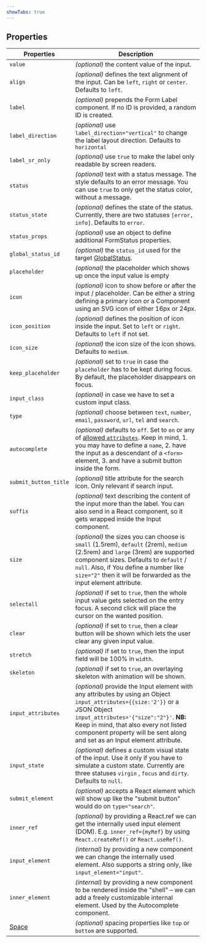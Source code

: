 ```yaml
---
showTabs: true
---
```


## Properties

| Properties                                  | Description                                                                                                                                                                                                                                                                                                              |
| ------------------------------------------- | ------------------------------------------------------------------------------------------------------------------------------------------------------------------------------------------------------------------------------------------------------------------------------------------------------------------------ |
| `value`                                     | _(optional)_ the content value of the input.                                                                                                                                                                                                                                                                             |
| `align`                                     | _(optional)_ defines the text alignment of the input. Can be `left`, `right` or `center`. Defaults to `left`.                                                                                                                                                                                                            |
| `label`                                     | _(optional)_ prepends the Form Label component. If no ID is provided, a random ID is created.                                                                                                                                                                                                                            |
| `label_direction`                           | _(optional)_ use `label_direction="vertical"` to change the label layout direction. Defaults to `horizontal`                                                                                                                                                                                                             |
| `label_sr_only`                             | _(optional)_ use `true` to make the label only readable by screen readers.                                                                                                                                                                                                                                               |
| `status`                                    | _(optional)_ text with a status message. The style defaults to an error message. You can use `true` to only get the status color, without a message.                                                                                                                                                                     |
| `status_state`                              | _(optional)_ defines the state of the status. Currently, there are two statuses `[error, info]`. Defaults to `error`.                                                                                                                                                                                                    |
| `status_props`                              | _(optional)_ use an object to define additional FormStatus properties.                                                                                                                                                                                                                                                   |
| `global_status_id`                          | _(optional)_ the `status_id` used for the target [GlobalStatus](/uilib/components/global-status).                                                                                                                                                                                                                        |
| `placeholder`                               | _(optional)_ the placeholder which shows up once the input value is empty                                                                                                                                                                                                                                                |
| `icon`                                      | _(optional)_ icon to show before or after the input / placeholder. Can be either a string defining a primary icon or a Component using an SVG icon of either 16px or 24px.                                                                                                                                               |
| `icon_position`                             | _(optional)_ defines the position of icon inside the input. Set to `left` or `right`. Defaults to `left` if not set.                                                                                                                                                                                                     |
| `icon_size`                                 | _(optional)_ the icon size of the icon shows. Defaults to `medium`.                                                                                                                                                                                                                                                      |
| `keep_placeholder`                          | _(optional)_ set to `true` in case the `placeholder` has to be kept during focus. By default, the placeholder disappears on focus.                                                                                                                                                                                       |
| `input_class`                               | _(optional)_ in case we have to set a custom input class.                                                                                                                                                                                                                                                                |
| `type`                                      | _(optional)_ choose between `text`, `number`, `email`, `password`, `url`, `tel` and `search`.                                                                                                                                                                                                                            |
| `autocomplete`                              | _(optional)_ defaults to `off`. Set to `on` or any of [allowed `attributes`](https://developer.mozilla.org/en-US/docs/Web/HTML/Element/input#attr-autocomplete). Keep in mind, 1. you may have to define a `name`, 2. have the input as a descendant of a `<form>` element, 3. and have a submit button inside the form. |
| `submit_button_title`                       | _(optional)_ title attribute for the search icon. Only relevant if search input.                                                                                                                                                                                                                                         |
| `suffix`                                    | _(optional)_ text describing the content of the input more than the label. You can also send in a React component, so it gets wrapped inside the Input component.                                                                                                                                                        |
| `size`                                      | _(optional)_ the sizes you can choose is `small` (1.5rem), `default` (2rem), `medium` (2.5rem) and `large` (3rem) are supported component sizes. Defaults to `default` / `null`. Also, if You define a number like `size="2"` then it will be forwarded as the input element attribute.                                  |
| `selectall`                                 | _(optional)_ if set to `true`, then the whole input value gets selected on the entry focus. A second click will place the cursor on the wanted position.                                                                                                                                                                 |
| `clear`                                     | _(optional)_ if set to `true`, then a clear button will be shown which lets the user clear any given input value.                                                                                                                                                                                                        |
| `stretch`                                   | _(optional)_ if set to `true`, then the input field will be 100% in `width`.                                                                                                                                                                                                                                             |
| `skeleton`                                  | _(optional)_ if set to `true`, an overlaying skeleton with animation will be shown.                                                                                                                                                                                                                                      |
| `input_attributes`                          | _(optional)_ provide the Input element with any attributes by using an Object `input_attributes={{size:'2'}}` or a JSON Object `input_attributes='{"size":"2"}'`. **NB:** Keep in mind, that also every not listed component property will be sent along and set as an Input element attribute.                          |
| `input_state`                               | _(optional)_ defines a custom visual state of the input. Use it only if you have to simulate a custom state. Currently are three statuses `virgin` , `focus` and `dirty`. Defaults to `null`.                                                                                                                            |
| `submit_element`                            | _(optional)_ accepts a React element which will show up like the "submit button" would do on `type="search"`.                                                                                                                                                                                                            |
| `inner_ref`                                 | _(optional)_ by providing a React.ref we can get the internally used input element (DOM). E.g. `inner_ref={myRef}` by using `React.createRef()` or `React.useRef()`.                                                                                                                                                     |
| `input_element`                             | _(internal)_ by providing a new component we can change the internally used element. Also supports a string only, like `input_element="input"`.                                                                                                                                                                          |
| `inner_element`                             | _(internal)_ by providing a new component to be rendered inside the "shell" – we can add a freely customizable internal element. Used by the Autocomplete component.                                                                                                                                                     |
| [Space](/uilib/components/space/properties) | _(optional)_ spacing properties like `top` or `bottom` are supported.                                                                                                                                                                                                                                                    |
